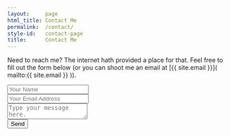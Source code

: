 ```yaml
---
layout:     page
html_title: Contact Me
permalink:  /contact/
style-id:   contact-page
title:      Contact Me
---
```


Need to reach me? The internet hath provided a place for that. Feel free to fill out the form below (or you can shoot me an email at [{{ site.email }}]( mailto:{{ site.email }} )).

<form id="contact-form" action="https://formspree.io/{{ site.email }}" method="POST">
  <div class="form-group">
    <input  type="text"
            name="name"
            placeholder="Your Name"
            class="form-control"
            tabindex="10">
  </div>
  <div class="form-group">
    <input  type="email"
            name="_replyto"
            placeholder="Your Email Address"
            class="form-control"
            tabindex="10">
  </div>
  <div class="form-group">
    <textarea name="message"
              placeholder="Type your message here."
              class="form-control"
              tabindex="10"></textarea>
  </div>

  <input type="submit" value="Send" class="btn btn-primary" tabindex="10">
</form>
